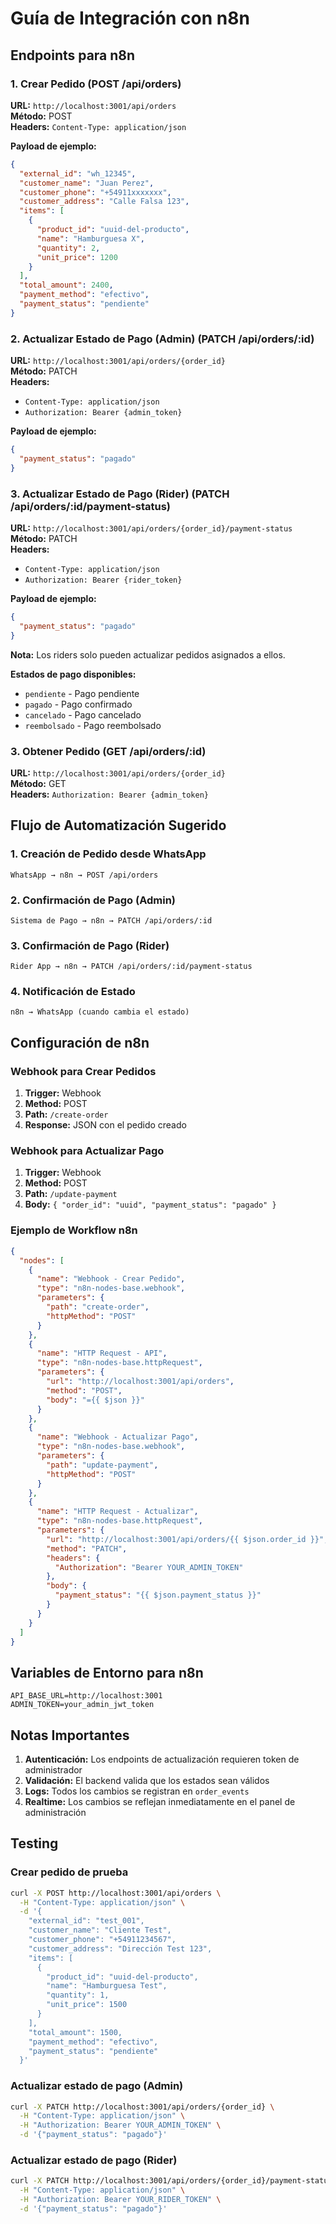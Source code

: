 # Guía de Integración con n8n

## Endpoints para n8n

### 1. Crear Pedido (POST /api/orders)
**URL:** `http://localhost:3001/api/orders`  
**Método:** POST  
**Headers:** `Content-Type: application/json`

**Payload de ejemplo:**
```json
{
  "external_id": "wh_12345",
  "customer_name": "Juan Perez",
  "customer_phone": "+54911xxxxxxx",
  "customer_address": "Calle Falsa 123",
  "items": [
    {
      "product_id": "uuid-del-producto",
      "name": "Hamburguesa X",
      "quantity": 2,
      "unit_price": 1200
    }
  ],
  "total_amount": 2400,
  "payment_method": "efectivo",
  "payment_status": "pendiente"
}
```

### 2. Actualizar Estado de Pago (Admin) (PATCH /api/orders/:id)
**URL:** `http://localhost:3001/api/orders/{order_id}`  
**Método:** PATCH  
**Headers:** 
- `Content-Type: application/json`
- `Authorization: Bearer {admin_token}`

**Payload de ejemplo:**
```json
{
  "payment_status": "pagado"
}
```

### 3. Actualizar Estado de Pago (Rider) (PATCH /api/orders/:id/payment-status)
**URL:** `http://localhost:3001/api/orders/{order_id}/payment-status`  
**Método:** PATCH  
**Headers:** 
- `Content-Type: application/json`
- `Authorization: Bearer {rider_token}`

**Payload de ejemplo:**
```json
{
  "payment_status": "pagado"
}
```

**Nota:** Los riders solo pueden actualizar pedidos asignados a ellos.

**Estados de pago disponibles:**
- `pendiente` - Pago pendiente
- `pagado` - Pago confirmado
- `cancelado` - Pago cancelado
- `reembolsado` - Pago reembolsado

### 3. Obtener Pedido (GET /api/orders/:id)
**URL:** `http://localhost:3001/api/orders/{order_id}`  
**Método:** GET  
**Headers:** `Authorization: Bearer {admin_token}`

## Flujo de Automatización Sugerido

### 1. Creación de Pedido desde WhatsApp
```
WhatsApp → n8n → POST /api/orders
```

### 2. Confirmación de Pago (Admin)
```
Sistema de Pago → n8n → PATCH /api/orders/:id
```

### 3. Confirmación de Pago (Rider)
```
Rider App → n8n → PATCH /api/orders/:id/payment-status
```

### 4. Notificación de Estado
```
n8n → WhatsApp (cuando cambia el estado)
```

## Configuración de n8n

### Webhook para Crear Pedidos
1. **Trigger:** Webhook
2. **Method:** POST
3. **Path:** `/create-order`
4. **Response:** JSON con el pedido creado

### Webhook para Actualizar Pago
1. **Trigger:** Webhook
2. **Method:** POST
3. **Path:** `/update-payment`
4. **Body:** `{ "order_id": "uuid", "payment_status": "pagado" }`

### Ejemplo de Workflow n8n

```json
{
  "nodes": [
    {
      "name": "Webhook - Crear Pedido",
      "type": "n8n-nodes-base.webhook",
      "parameters": {
        "path": "create-order",
        "httpMethod": "POST"
      }
    },
    {
      "name": "HTTP Request - API",
      "type": "n8n-nodes-base.httpRequest",
      "parameters": {
        "url": "http://localhost:3001/api/orders",
        "method": "POST",
        "body": "={{ $json }}"
      }
    },
    {
      "name": "Webhook - Actualizar Pago",
      "type": "n8n-nodes-base.webhook",
      "parameters": {
        "path": "update-payment",
        "httpMethod": "POST"
      }
    },
    {
      "name": "HTTP Request - Actualizar",
      "type": "n8n-nodes-base.httpRequest",
      "parameters": {
        "url": "http://localhost:3001/api/orders/{{ $json.order_id }}",
        "method": "PATCH",
        "headers": {
          "Authorization": "Bearer YOUR_ADMIN_TOKEN"
        },
        "body": {
          "payment_status": "{{ $json.payment_status }}"
        }
      }
    }
  ]
}
```

## Variables de Entorno para n8n

```env
API_BASE_URL=http://localhost:3001
ADMIN_TOKEN=your_admin_jwt_token
```

## Notas Importantes

1. **Autenticación:** Los endpoints de actualización requieren token de administrador
2. **Validación:** El backend valida que los estados sean válidos
3. **Logs:** Todos los cambios se registran en `order_events`
4. **Realtime:** Los cambios se reflejan inmediatamente en el panel de administración

## Testing

### Crear pedido de prueba
```bash
curl -X POST http://localhost:3001/api/orders \
  -H "Content-Type: application/json" \
  -d '{
    "external_id": "test_001",
    "customer_name": "Cliente Test",
    "customer_phone": "+54911234567",
    "customer_address": "Dirección Test 123",
    "items": [
      {
        "product_id": "uuid-del-producto",
        "name": "Hamburguesa Test",
        "quantity": 1,
        "unit_price": 1500
      }
    ],
    "total_amount": 1500,
    "payment_method": "efectivo",
    "payment_status": "pendiente"
  }'
```

### Actualizar estado de pago (Admin)
```bash
curl -X PATCH http://localhost:3001/api/orders/{order_id} \
  -H "Content-Type: application/json" \
  -H "Authorization: Bearer YOUR_ADMIN_TOKEN" \
  -d '{"payment_status": "pagado"}'
```

### Actualizar estado de pago (Rider)
```bash
curl -X PATCH http://localhost:3001/api/orders/{order_id}/payment-status \
  -H "Content-Type: application/json" \
  -H "Authorization: Bearer YOUR_RIDER_TOKEN" \
  -d '{"payment_status": "pagado"}'
```
